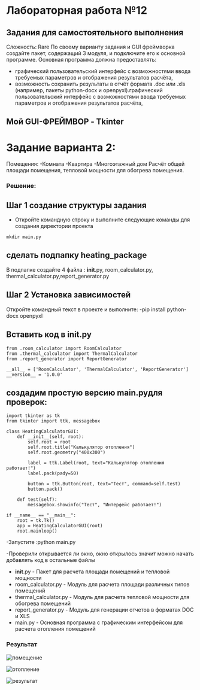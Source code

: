 # Лабораторная работа №12
## Задания для самостоятельного выполнения
Сложность: Rare
По своему варианту задания и GUI фреймворка создайте пакет, содержащий 3 модуля, и подключите его к основной программе. Основная программа должна предоставлять:
- графический пользовательский интерфейс с возможностями ввода требуемых параметров и отображения результатов расчёта,
- возможность сохранить результаты в отчёт формата .doc или .xls (например, пакеты python-docx и openpyxl).графический пользовательский интерфейс с возможностями ввода требуемых параметров и отображения результатов расчёта,
## Мой GUI-ФРЕЙМВОР - Tkinter
# Задание варианта 2:
Помещения:
-Комната
-Квартира
-Многоэтажный дом
Расчёт общей площади помещения, тепловой мощности для обогрева помещения.
### Решение:
## Шаг 1 создание структуры задания
- Откройте командную строку и выполните следующие команды для создания директории проекта
```
mkdir main.py
```
##  сделать подпапку heating_package
В подпапке создайте 4 файла : __init__.py, room_calculator.py, thermal_calculator.py,report_generator.py
## Шаг 2 Установка зависимостей
Откройте командный текст в проекте и выполните:
-pip install python-docx openpyxl
## Вставить код в __init__.py
```
from .room_calculator import RoomCalculator
from .thermal_calculator import ThermalCalculator  
from .report_generator import ReportGenerator

__all__ = ['RoomCalculator', 'ThermalCalculator', 'ReportGenerator']
__version__ = '1.0.0'
```
## создадим простую версию main.pyдля проверок:
```
import tkinter as tk
from tkinter import ttk, messagebox

class HeatingCalculatorGUI:
    def __init__(self, root):
        self.root = root
        self.root.title("Калькулятор отопления")
        self.root.geometry("400x300")
        
        label = ttk.Label(root, text="Калькулятор отопления работает!")
        label.pack(pady=50)
        
        button = ttk.Button(root, text="Тест", command=self.test)
        button.pack()
    
    def test(self):
        messagebox.showinfo("Тест", "Интерфейс работает!")

if __name__ == "__main__":
    root = tk.Tk()
    app = HeatingCalculatorGUI(root)
    root.mainloop()
```
-Запустите :python main.py

-Проверили открывается ли окно, окно открылось значит можно начать добавлять код в остальные файлы

- __init__.py - Пакет для расчета площади помещений и тепловой мощности
- room_calculator.py - Модуль для расчета площади различных типов помещений
- thermal_calculator.py - Модуль для расчета тепловой мощности для обогрева помещений
- report_generator.py - Модуль для генерации отчетов в форматах DOC и XLS
- main.py - Основная программа с графическим интерфейсом для расчета отопления помещений

### Результат
![помещение](fotki/помещение.png)

![отопление](fotki/отопление.png)

![результат](fotki/резульат.png)

